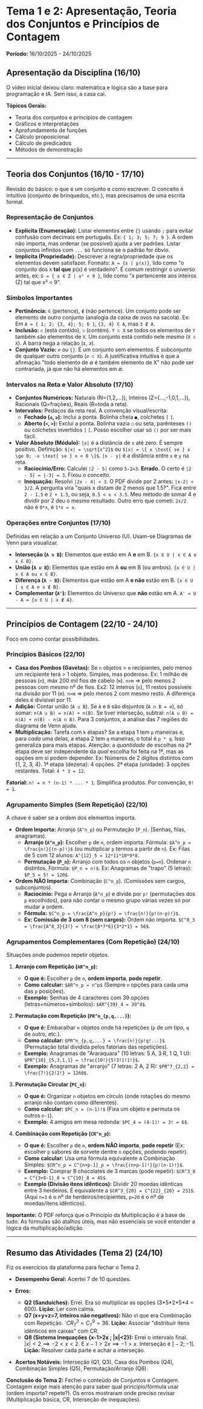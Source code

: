 # Tema 1 e 2: Apresentação, Teoria dos Conjuntos e Princípios de Contagem
**Período:** 16/10/2025 - 24/10/2025

## Apresentação da Disciplina (16/10)

O vídeo inicial deixou claro: matemática e lógica são a base para programação e IA. Sem isso, a casa cai.

**Tópicos Gerais:**
* Teoria dos conjuntos e princípios de contagem
* Gráficos e interpretações
* Aprofundamento de funções
* Cálculo proposicional
* Cálculo de predicados
* Métodos de demonstração

---

## Teoria dos Conjuntos (16/10 - 17/10)

Revisão do básico: o que é um conjunto e como escrever. O conceito é intuitivo (conjunto de brinquedos, etc.), mas precisamos de uma escrita formal.

### Representação de Conjuntos
* **Explícita (Enumeração):** Listar elementos entre `{}` usando `;` para evitar confusão com decimais em português. Ex: `{ 1; 3; 5; 7; 9 }`. A ordem não importa, mas ordenar (se possível) ajuda a ver padrões. Listar conjuntos infinitos com `...` só funciona se o padrão for óbvio.
* **Implícita (Propriedade):** Descrever a regra/propriedade que os elementos devem satisfazer. Formato: `A = {x | p(x)}`, lido como "o conjunto dos x **tal que** p(x) é verdadeiro". É comum restringir o universo antes, ex: `G = { x ∈ Z | x² < 9 }`, lido como "x pertencente aos inteiros (Z) tal que x² < 9".

### Símbolos Importantes
* **Pertinência:** `∈` (pertence), `∉` (não pertence). Um conjunto pode ser elemento de outro conjunto (analogia da caixa de ovos na sacola). Ex: Em `A = { 1; 2; {3, 4}; 5; 6 }`, `{3, 4} ∈ A`, mas `3 ∉ A`.
* **Inclusão:** `⊂` (está contido), `⊃` (contém). `Y ⊂ X` se todos os elementos de `Y` também são elementos de `X`. Um conjunto está contido nele mesmo (`X ⊂ X`). A barra nega a relação (`⊄`, `⊅`).
* **Conjunto Vazio:** `∅` ou `{}`. É um conjunto sem elementos. É subconjunto de qualquer outro conjunto (`∅ ⊂ X`). A justificativa intuitiva é que a afirmação "todo elemento de ∅ é também elemento de X" não pode ser contrariada, já que não há elementos em ∅.

### Intervalos na Reta e Valor Absoluto (17/10)
* **Conjuntos Numéricos:** Naturais (N={1,2,...}), Inteiros (Z={...,-1,0,1,...}), Racionais (Q=frações), Reais (R=toda a reta).
* **Intervalos:** Pedaços da reta real. A convenção visual/escrita:
    * **Fechado (`≤`, `≥`):** Inclui a ponta. Bolinha cheia `●`, colchetes `[` `]`.
    * **Aberto (`<`, `>`):** Exclui a ponta. Bolinha vazia `○` ou seta, parênteses `()` ou colchetes invertidos `]` `[`. Posso escolher usar só `()` por ser mais fácil.
* **Valor Absoluto (Módulo):** `|x|` é a distância de `x` até zero. É sempre positivo. Definição: `$|x| = \sqrt{x^2}$` ou `$|x| = \{ x \text{ se } x \ge 0; -x \text{ se } x < 0 \}$`. `|x - y|` é a distância entre `x` e `y` na reta.
    * **Raciocínio/Erro:** Calculei `|2 - 5|` como `5-2=3`. **Errado.** O certo é `|2 - 5| = |-3| = 3`. Fixou o conceito.
    * **Inequação:** Resolvi `|2x - 4| < 3`. O PDF divide por 2 antes: `|x-2| < 3/2`. A pergunta vira "quais x distam de 2 menos que 1.5?". Fica entre `2 - 1.5` e `2 + 1.5`, ou seja, `0.5 < x < 3.5`. Meu método de somar 4 e dividir por 2 deu o mesmo resultado. Outro erro que cometi: `2x/2` não é `0*x`, é `1*x = x`.

### Operações entre Conjuntos (17/10)
Definidas em relação a um Conjunto Universo (U). Usam-se Diagramas de Venn para visualizar.
* **Interseção (`A ∩ B`):** Elementos que estão em A **e** em B. `{x ∈ U | x ∈ A e x ∈ B}`.
* **União (`A ∪ B`):** Elementos que estão em A **ou** em B (ou ambos). `{x ∈ U | x ∈ A ou x ∈ B}`.
* **Diferença (`A - B`):** Elementos que estão em A **e não** estão em B. `{x ∈ U | x ∈ A e x ∉ B}`.
* **Complementar (`A'`):** Elementos do Universo que **não** estão em A. `A' = U - A = {x ∈ U | x ∉ A}`.

---

## Princípios de Contagem (22/10 - 24/10)

Foco em como contar possibilidades.

### Princípios Básicos (22/10)

* **Casa dos Pombos (Gavetas):** Se `n` objetos > `m` recipientes, pelo menos um recipiente terá > 1 objeto. Simples, mas poderoso. Ex: 1 milhão de pessoas (`n`), máx 200 mil fios de cabelo (`m`). `n>m` => pelo menos 2 pessoas com mesmo nº de fios. Ex2: 12 inteiros (`n`), 11 restos possíveis na divisão por 11 (`m`). `n>m` => pelo menos 2 com mesmo resto. A diferença deles é divisível por 11.
* **Adição:** Contar união (`A ∪ B`). Se `A` e `B` são disjuntos (`A ∩ B = ∅`), só somar: `n(A ∪ B) = n(A) + n(B)`. Se tiver interseção, subtrai: `n(A ∪ B) = n(A) + n(B) - n(A ∩ B)`. Para 3 conjuntos, a análise das 7 regiões do diagrama de Venn ajuda.
* **Multiplicação:** Tarefa com `k` etapas? Se a etapa 1 tem `p` maneiras e, para *cada* uma delas, a etapa 2 tem `q` maneiras, o total é `p * q`. Isso generaliza para mais etapas. Atenção: a *quantidade* de escolhas na 2ª etapa deve ser independente da *qual* escolha foi feita na 1ª, mas as opções em si podem depender. Ex: Números de 2 dígitos distintos com {1, 2, 3, 4}. 1ª etapa (dezena): 4 opções. 2ª etapa (unidade): 3 opções restantes. Total: `4 * 3 = 12`.

**Fatorial:** `n! = n * (n-1) * ... * 1`. Simplifica produtos. Por convenção, `0! = 1`.

### Agrupamento Simples (Sem Repetição) (22/10)

A chave é saber se a ordem dos elementos importa.

* **Ordem Importa:** Arranjo (`A^n_p`) ou Permutação (`P_n`). (Senhas, filas, anagramas).
    * **Arranjo (`A^n_p`):** Escolher `p` de `n`, ordem importa. Fórmula: `$A^n_p = \frac{n!}{(n-p)!}$` (ou multiplicar `p` termos a partir de `n`). Ex: Filas de 5 com 12 alunos: `A^{12}_5 = 12*11*10*9*8`.
    * **Permutação (`P_n`):** Arranjo com todos os `n` objetos (`p=n`). Ordenar `n` distintos. Fórmula: `$P_n = n!$`. Ex: Anagramas de "trapo" (5 letras): `$P_5 = 5! = 120$`.
* **Ordem NÃO Importa:** Combinação (`C^n_p`). (Comissões sem cargos, subconjuntos).
    * **Raciocínio:** Pega o Arranjo (`A^n_p`) e divide por `p!` (permutações dos `p` escolhidos), para não contar o mesmo grupo várias vezes só por mudar a ordem.
    * **Fórmula:** `$C^n_p = \frac{A^n_p}{p!} = \frac{n!}{p!(n-p)!}$`.
    * **Ex: Comissão de 3 com 8 (sem cargos):** Ordem não importa. `$C^8_3 = \frac{A^8_3}{3!} = \frac{8*7*6}{3*2*1} = 56$`.

### Agrupamentos Complementares (Com Repetição) (24/10)

Situações onde podemos repetir objetos.

1.  **Arranjo com Repetição (`AR^n_p`):**
    * **O que é:** Escolher `p` de `n`, **ordem importa**, **pode repetir**.
    * **Como calcular:** `$AR^n_p = n^p$` (Sempre `n` opções para cada uma das `p` posições).
    * **Exemplo:** Senhas de 4 caracteres com 39 opções (letras+números+símbolos): `$AR^{39}_4 = 39^4$`.

2.  **Permutação com Repetição (`PR^n_{p,q,...}`):**
    * **O que é:** Embaralhar `n` objetos onde há repetições (`p` de um tipo, `q` de outro, etc.).
    * **Como calcular:** `$PR^n_{p,q,...} = \frac{n!}{p!q!...}$` (Permutação total dividida pelos fatoriais das repetições).
    * **Exemplo:** Anagramas de "Araraquara" (10 letras: 5 A, 3 R, 1 Q, 1 U): `$PR^{10}_{5,3,1,1} = \frac{10!}{5!3!1!1!}$`.
    * **Exemplo:** Anagramas de "arranjo" (7 letras: 2 A, 2 R): `$PR^7_{2,2} = \frac{7!}{2!2!} = 1260$`.

3.  **Permutação Circular (`PC_n`):**
    * **O que é:** Organizar `n` objetos em círculo (onde rotações do mesmo arranjo não contam como diferentes).
    * **Como calcular:** `$PC_n = (n-1)!$` (Fixa um objeto e permuta os outros `n-1`).
    * **Exemplo:** 4 amigos em mesa redonda: `$PC_4 = (4-1)! = 3! = 6$`.

4.  **Combinação com Repetição (`CR^n_p`):**
    * **O que é:** Escolher `p` de `n`, **ordem NÃO importa**, **pode repetir** (Ex: escolher `p` sabores de sorvete dentre `n` opções, podendo repetir).
    * **Como calcular:** Usa uma fórmula equivalente a Combinação Simples: `$CR^n_p = C^{n+p-1}_p = \frac{(n+p-1)!}{p!(n-1)!}$`.
    * **Exemplo:** Comprar 8 chocolates de 3 marcas (pode repetir): `$CR^3_8 = C^{3+8-1}_8 = C^{10}_8 = 45$`.
    * **Exemplo (Divisão itens idênticos):** Dividir 20 moedas idênticas entre 3 herdeiros. É equivalente a `$CR^3_{20} = C^{22}_{20} = 231$`. (Aqui `n=3` é o nº de herdeiros/recipientes, `p=20` é o nº de moedas/itens idênticos).

**Importante:** O PDF reforça que o Princípio da Multiplicação é a base de tudo. As fórmulas são atalhos úteis, mas não essenciais se você entender a lógica da multiplicação/adição.

---

## Resumo das Atividades (Tema 2) (24/10)

Fiz os exercícios da plataforma para fechar o Tema 2.

* **Desempenho Geral:** Acertei 7 de 10 questões.
* **Erros:**
    * **Q2 (Sanduíches):** Errei. Era só multiplicar as opções (3\*5\*2\*5\*4 = 600). **Lição:** Ler com calma.
    * **Q7 (x+y+z=7, inteiros não negativos):** Não vi que era Combinação com Repetição. `$CR^3_7 = C^9_7 = 36$. **Lição:** Associar "distribuir itens idênticos em caixas" com CR.
    * **Q8 (Sistema Inequações {x-1>2x ; |x|<2}):** Errei o intervalo final. $|x| < 2 \implies -2 < x < 2$. E $x-1 > 2x \implies -1 > x$. Interseção é $]-2; -1[$. **Lição:** Resolver cada parte e achar a interseção.

* **Acertos Notáveis:** Interseção (Q1, Q3), Casa dos Pombos (Q4), Combinação Simples (Q5), Permutação/Arranjo (Q6).

**Conclusão do Tema 2:** Fechei o conteúdo de Conjuntos e Contagem. Contagem exige mais atenção para saber qual princípio/fórmula usar (ordem importa? repete?). Os erros mostraram onde preciso revisar (Multiplicação básica, CR, Interseção de inequações).